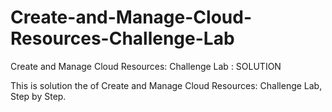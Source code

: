# Create-and-Manage-Cloud-Resources-Challenge-Lab


Create and Manage Cloud Resources: Challenge Lab : SOLUTION


This is solution the of Create and Manage Cloud Resources: Challenge Lab, Step by Step.

